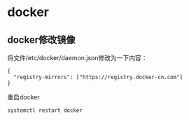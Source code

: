 # docker


## docker修改镜像

将文件/etc/docker/daemon.json修改为一下内容：
```shell script
{
  "registry-mirrors": ["https://registry.docker-cn.com"]
}

```
重启docker
```shell script
systemctl restart docker
```